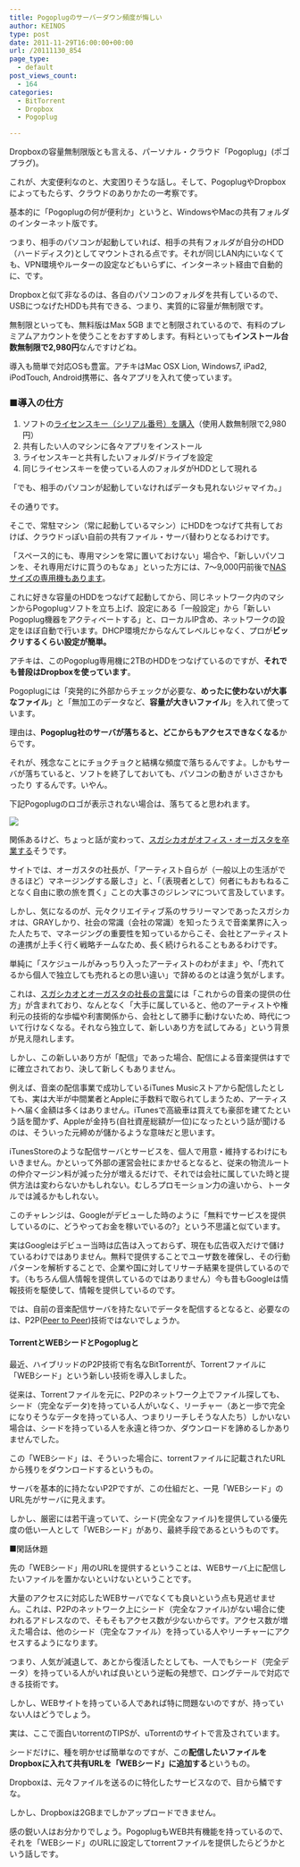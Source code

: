 ```yaml
---
title: Pogoplugのサーバーダウン頻度が悔しい
author: KEINOS
type: post
date: 2011-11-29T16:00:00+00:00
url: /20111130_854
page_type:
  - default
post_views_count:
  - 164
categories:
  - BitTorrent
  - Dropbox
  - Pogoplug

---
```

<div class="section">
  <p>
    Dropboxの容量無制限版とも言える、パーソナル・クラウド「Pogoplug」(ポゴプラグ)。
  </p>
  
  <p>
    これが、大変便利なのと、大変困りそうな話し。そして、PogoplugやDropboxによってもたらす、クラウドのありかたの一考察です。
  </p>
  
  <p>
    基本的に「Pogoplugの何が便利か」というと、WindowsやMacの共有フォルダのインターネット版です。
  </p>
  
  <p>
    つまり、相手のパソコンが起動していれば、相手の共有フォルダが自分のHDD（ハードディスク)としてマウントされる点です。それが同じLAN内にいなくても、VPN環境やルーターの設定などもいらずに、インターネット経由で自動的に、です。
  </p>
  
  <p>
    Dropboxと似て非なるのは、各自のパソコンのフォルダを共有しているので、USBにつなげたHDDも共有できる、つまり、実質的に容量が無制限です。
  </p>
  
  <p>
    無制限といっても、無料版はMax 5GB までと制限されているので、有料のプレミアムアカウントを使うことをおすすめします。有料といっても<span style="font-weight:bold;" class="deco">インストール台数無制限で2,980円</span>なんですけどね。
  </p>
  
  <p>
    導入も簡単で対応OSも豊富。アチキはMac OSX Lion, Windows7, iPad2, iPodTouch, Android携帯に、各々アプリを入れて使っています。
  </p>
  
  <h3 id="outline__1">
    ■導入の仕方
  </h3>
  
  <ol>
    <li>
      ソフトの<a href="http://shop.vector.co.jp/service/catalogue/pogoplug/" target="_blank">ライセンスキー（シリアル番号）を購入</a>（使用人数無制限で2,980円）
    </li>
    <li>
      共有したい人のマシンに各々アプリをインストール
    </li>
    <li>
      ライセンスキーと共有したいフォルダ/ドライブを設定
    </li>
    <li>
      同じライセンスキーを使っている人のフォルダがHDDとして現れる
    </li>
  </ol>
  
  <p>
  </p>
  
  <p>
    「でも、相手のパソコンが起動していなければデータも見れないジャマイカ。」
  </p>
  
  <p>
    その通りです。
  </p>
  
  <p>
    そこで、常駐マシン（常に起動しているマシン）にHDDをつなげて共有しておけば、クラウドっぽい自前の共有ファイル・サーバ替わりとなるわけです。
  </p>
  
  <p>
    「スペース的にも、専用マシンを常に置いておけない」場合や、「新しいパソコンを、それ専用だけに買うのもなぁ」といった方には、7～9,000円前後で<a href="http://www.google.co.jp/search?q=pogoplug&#038;hl=ja&#038;tbm=shop&#038;aq=f&#038;oq=&#038;aq=f" target="_blank">NASサイズの専用機もあります</a>。
  </p>
  
  <p>
    これに好きな容量のHDDをつなげて起動してから、同じネットワーク内のマシンからPogoplugソフトを立ち上げ、設定にある「一般設定」から「新しいPogoplug機器をアクティベートする」と、ローカルIP含め、ネットワークの設定をほぼ自動で行います。DHCP環境だからなんてレベルじゃなく、プロが<span style="font-weight:bold;" class="deco">ビックリするくらい設定が簡単。</span>
  </p>
  
  <p>
    アチキは、このPogoplug専用機に2TBのHDDをつなげているのですが、<span style="font-weight:bold;" class="deco">それでも普段はDropboxを使っています</span>。
  </p>
  
  <p>
    Pogoplugには「突発的に外部からチェックが必要な、<span style="font-weight:bold;" class="deco">めったに使わないが大事なファイル</span>」と「無加工のデータなど、<span style="font-weight:bold;" class="deco">容量が大きいファイル</span>」を入れて使っています。
  </p>
  
  <p>
    理由は、<span style="font-weight:bold;" class="deco">Pogoplug社のサーバが落ちると、どこからもアクセスできなくなる</span>からです。
  </p>
  
  <p>
    それが、残念なことにチョクチョクと結構な頻度で落ちるんですよ。しかもサーバが落ちていると、ソフトを終了しておいても、パソコンの動きが いささかもったり するんです。いやん。
  </p>
  
  <p>
    下記Pogoplugのロゴが表示されない場合は、落ちてると思われます。
  </p>
  
  <p>
    <img src="https://my.pogoplug.com/images/logo-white.png" />
  </p>
  
  <p>
    関係あるけど、ちょっと話が変わって、<a href="http://www.office-augusta.com/suga/" target="_blank">スガシカオがオフィス・オーガスタを卒業する</a>そうです。
  </p>
  
  <p>
    サイトでは、オーガスタの社長が、「アーティスト自らが（一般以上の生活ができるほど）マネージングする厳しさ」と、「（表現者として）何者にもおもねることなく自由に歌の旅を貫く」ことの大事さのジレンマについて言及しています。
  </p>
  
  <p>
    しかし、気になるのが、元々クリエイティブ系のサラリーマンであったスガシカオは、GRAYしかり、社会の常識（会社の常識）を知ったうえで音楽業界に入った人たちで、マネージングの重要性を知っているからこそ、会社とアーティストの連携が上手く行く戦略チームなため、長く続けられることもあるわけです。
  </p>
  
  <p>
    単純に「スケジュールがみっちり入ったアーティストのわがまま」や、「売れてるから個人で独立しても売れるとの思い違い」で辞めるのとは違う気がします。
  </p>
  
  <p>
    これは、<a href="http://headlines.yahoo.co.jp/hl?a=20111027-00000316-oric-ent" target="_blank">スガシカオとオーガスタの社長の言葉</a>には「これからの音楽の提供の仕方」が含まれており、なんとなく「大手に属していると、他のアーティストや権利元の技術的な歩幅や利害関係から、会社として勝手に動けないため、時代について行けなくなる。それなら独立して、新しいあり方を試してみる」という背景が見え隠れします。
  </p>
  
  <p>
    しかし、この新しいあり方が「配信」であった場合、配信による音楽提供はすでに確立されており、決して新しくもありません。
  </p>
  
  <p>
    例えば、音楽の配信事業で成功しているiTunes Musicストアから配信したとしても、実は大半が中間業者とAppleに手数料で取られてしまうため、アーティストへ届く金額は多くはありません。iTunesで高級車は買えても豪邸を建てたという話を聞かず、Appleが金持ち(自社資産総額が一位)になったという話が聞けるのは、そういった元締めが儲かるような意味だと思います。
  </p>
  
  <p>
    iTunesStoreのような配信サーバとサービスを、個人で用意・維持するわけにもいきません。かといって外部の運営会社にまかせるとなると、従来の物流ルートの仲介マージン料が減った分が増えるだけで、それでは会社に属していた時と提供方法は変わらないかもしれない。むしろプロモーション力の違いから、トータルでは減るかもしれない。
  </p>
  
  <p>
    このチャレンジは、Googleがデビューした時のように「無料でサービスを提供しているのに、どうやってお金を稼いでいるの?」という不思議と似ています。
  </p>
  
  <p>
    実はGoogleはデビュー当時は広告は入っておらず、現在も広告収入だけで儲けているわけではありません。無料で提供することでユーザ数を確保し、その行動パターンを解析することで、企業や国に対してリサーチ結果を提供しているのです。（もちろん個人情報を提供しているのではありません）今も昔もGoogleは情報技術を駆使して、情報を提供しているのです。
  </p>
  
  <p>
    では、自前の音楽配信サーバを持たないでデータを配信するとなると、必要なのは、P2P(<a href="http://ja.wikipedia.org/wiki/Peer_to_Peer" target="_blank">Peer to Peer</a>)技術ではないでしょうか。
  </p>
  
  <h4 id="outline__1_1">
    TorrentとWEBシードとPogoplugと
  </h4>
  
  <p>
    最近、ハイブリッドのP2P技術で有名なBitTorrentが、Torrentファイルに「WEBシード」という新しい技術を導入しました。
  </p>
  
  <p>
    従来は、Torrentファイルを元に、P2Pのネットワーク上でファイル探しても、シード（完全なデータ)を持っている人がいなく、リーチャー（あと一歩で完全になりそうなデータを持っている人、つまりリーチしそうな人たち）しかいない場合は、シードを持っている人を永遠と待つか、ダウンロードを諦めるしかありませんでした。
  </p>
  
  <p>
    この「WEBシード」は、そういった場合に、torrentファイルに記載されたURLから残りをダウンロードするというもの。
  </p>
  
  <p>
    サーバを基本的に持たないP2Pですが、この仕組だと、一見「WEBシード」のURL先がサーバに見えます。
  </p>
  
  <p>
    しかし、厳密には若干違っていて、シード(完全なファイル)を提供している優先度の低い一人として「WEBシード」があり、最終手段であるというものです。
  </p>
  
  <p>
    ■閑話休題
  </p>
  
  <p>
    先の「WEBシード」用のURLを提供するということは、WEBサーバ上に配信したいファイルを置かないといけないということです。
  </p>
  
  <p>
    大量のアクセスに対応したWEBサーバでなくても良いという点も見逃せません。これは、P2Pのネットワーク上にシード（完全なファイル)がない場合に使われるアドレスなので、そもそもアクセス数が少ないからです。アクセス数が増えた場合は、他のシード（完全なファイル）を持っている人やリーチャーにアクセスするようになります。
  </p>
  
  <p>
    つまり、人気が減退して、あとから復活したとしても、一人でもシード（完全データ）を持っている人がいれば良いという逆転の発想で、ロングテールで対応できる技術です。
  </p>
  
  <p>
    しかし、WEBサイトを持っている人であれば特に問題ないのですが、持っていない人はどうでしょう。
  </p>
  
  <p>
    実は、ここで面白いtorrentのTIPSが、uTorrentのサイトで言及されています。
  </p>
  
  <p>
    シードだけに、種を明かせば簡単なのですが、この<span style="font-weight:bold;" class="deco">配信したいファイルをDropboxに入れて共有URLを「WEBシード」に追加する</span>というもの。
  </p>
  
  <p>
    Dropboxは、元々ファイルを送るのに特化したサービスなので、目から鱗ですな。
  </p>
  
  <p>
    しかし、Dropboxは2GBまでしかアップロードできません。
  </p>
  
  <p>
    感の鋭い人はお分かりでしょう。PogoplugもWEB共有機能を持っているので、それを「WEBシード」のURLに設定してtorrentファイルを提供したらどうかという話しです。
  </p>
</div>